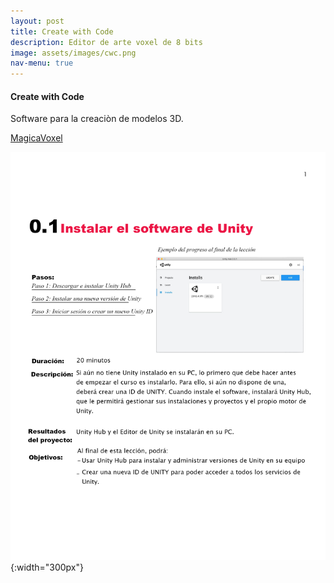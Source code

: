 ```yaml
---
layout: post
title: Create with Code
description: Editor de arte voxel de 8 bits
image: assets/images/cwc.png
nav-menu: true
---
```


#### Create with Code


Software para la creaciòn de modelos 3D.

[MagicaVoxel](https://ephtracy.github.io)

![img1](./images/L1-1.png "Lección 1-Cap 1"){:width="300px"}

